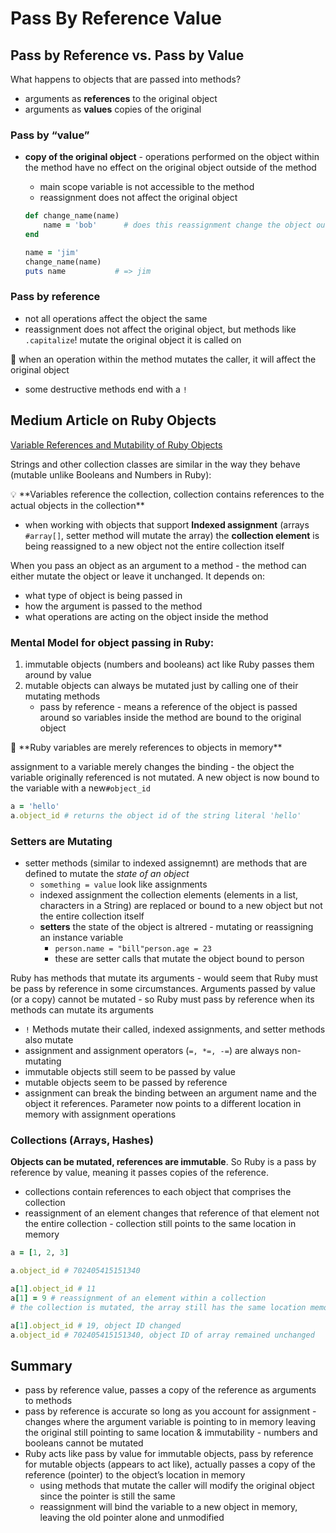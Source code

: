 # Pass By Reference Value

## Pass by Reference vs. Pass by Value

What happens to objects that are passed into methods?

- arguments as **references** to the original object
- arguments as **values** copies of the original

### Pass by “value”

- **copy of the original object** - operations performed on the object within the method have no effect on the original object outside of the method
    - main scope variable is not accessible to the method
    - reassignment does not affect the original object
    
    ```ruby
    def change_name(name)  
    	name = 'bob'      # does this reassignment change the object outside the method?
    end
    
    name = 'jim'
    change_name(name)
    puts name           # => jim
    ```
    

### Pass by reference

- not all operations affect the object the same
- reassignment does not affect the original object, but methods like `.capitalize`! mutate the original object it is called on

<aside>
🐁 when an operation within the method mutates the caller, it will affect the original object

</aside>

- some destructive methods end with a `!`

## Medium Article on Ruby Objects

[Variable References and Mutability of Ruby Objects](https://launchschool.medium.com/variable-references-and-mutability-of-ruby-objects-4046bd5b6717)

Strings and other collection classes are similar in the way they behave (mutable unlike Booleans and Numbers in Ruby):

<aside>
💡 **Variables reference the collection, collection contains references to the actual objects in the collection**

- when working with objects that support **Indexed assignment** (arrays `#array[]`, setter method will mutate the array) the **collection element** is being reassigned to a new object not the entire collection itself
</aside>

When you pass an object as an argument to a method - the method can either mutate the object or leave it unchanged. It depends on:

- what type of object is being passed in
- how the argument is passed to the method
- what operations are acting on the object inside the method

### Mental Model for object passing in Ruby:

1. immutable objects (numbers and booleans) act like Ruby passes them around by value
2. mutable objects can always be mutated just by calling one of their mutating methods
    - pass by reference - means a reference of the object is passed around so variables inside the method are bound to the original object

<aside>
🐁 **Ruby variables are merely references to objects in memory**

</aside>

assignment to a variable merely changes the binding - the object the variable originally referenced is not mutated. A new object is now bound to the variable with a new`#object_id`

```ruby
a = 'hello'
a.object_id # returns the object id of the string literal 'hello'
```

### Setters are Mutating

- setter methods (similar to indexed assignemnt) are methods that are defined to mutate the *state of an object*
    - `something = value` look like assignments
    - indexed assignment the collection elements (elements in a list, characters in a String) are replaced or bound to a new object but not the entire collection itself
    - **setters** the state of the object is altrered - mutating or reassigning an instance variable
        - `person.name = "bill"person.age = 23`
        - these are setter calls that mutate the object bound to person

Ruby has methods that mutate its arguments - would seem that Ruby must be pass by reference in some circumstances. Arguments passed by value (or a copy) cannot be mutated - so Ruby must pass by reference when its methods can mutate its arguments

- `!` Methods mutate their called, indexed assignments, and setter methods also mutate
- assignment and assignment operators (`=, *=, -=`) are always non-mutating
- immutable objects still seem to be passed by value
- mutable objects seem to be passed by reference
- assignment can break the binding between an argument name and the object it references. Parameter now points to a different location in memory with assignment operations

### Collections (Arrays, Hashes)

**Objects can be mutated, references are immutable**. So Ruby is a pass by reference by value, meaning it passes copies of the reference.

- collections contain references to each object that comprises the collection
- reassignment of an element changes that reference of that element not the entire collection - collection still points to the same location in memory

```ruby
a = [1, 2, 3]

a.object_id # 702405415151340

a[1].object_id # 11
a[1] = 9 # reassignment of an element within a collection
# the collection is mutated, the array still has the same location memory

a[1].object_id # 19, object ID changed
a.object_id # 702405415151340, object ID of array remained unchanged
```

## Summary

- pass by reference value, passes a copy of the reference as arguments to methods
- pass by reference is accurate so long as you account for assignment - changes where the argument variable is pointing to in memory leaving the original still pointing to same location & immutability - numbers and booleans cannot be mutated
- Ruby acts like pass by value for immutable objects, pass by reference for mutable objects (appears to act like), actually passes a copy of the reference (pointer) to the object’s location in memory
    - using methods that mutate the caller will modify the original object since the pointer is still the same
    - reassignment will bind the variable to a new object in memory, leaving the old pointer alone and unmodified